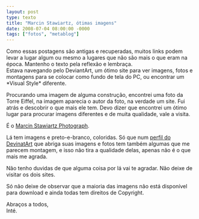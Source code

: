 ```yaml
---
layout: post
type: texto
title: "Marcin Stawiartz, ótimas imagens"
date: 2008-07-04 08:00:00 -0000
tags: ["fotos", "metablog"]
---
```

<div class="aviso">Como essas postagens são antigas e recuperadas, muitos links podem levar a lugar algum ou mesmo a lugares que não são mais o que eram na época. Mantenho o texto pela reflexão e lembraça.</div>
Estava navegando pelo DeviantArt, um ótimo site para ver imagens, fotos e montagens para se colocar como fundo de tela do PC, ou encontrar um *Visual Style* diferente.

Procurando uma imagem de alguma construção, encontrei uma foto da Torre Eiffel, na imagem aparecia o autor da foto, na verdade um site. Fui atrás e descobrir o que mais ele tem. Devo dizer que encontrei um ótimo lugar para procurar imagens diferentes e de muita qualidade, vale a visita.

É o <a href="https://www.stawiarz.com/">Marcin Stawiartz Photograph</a>.

Lá tem imagens e preto-e-branco, coloridas. Só que num <a href="https://www.deviantart.com/angelreich/foto-post">perfil do DevinatArt</a> que abriga suas imagens e fotos tem também algumas que me parecem montagem, e isso não tira a qualidade delas, apenas não é o que mais me agrada.  

Não tenho duvidas de que alguma coisa por lá vai te agradar. Não deixe de visitar os dois sites.

Só não deixe de observar que a maioria das imagens não está disponível para download e ainda todas tem direitos de Copyright.

Abraços a todos,  
Inté.
